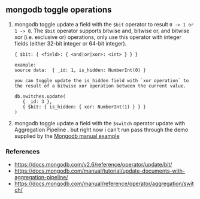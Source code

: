## mongodb toggle operations

1. mongodb toggle update a field with the `$bit` operator to result `0 -> 1 or 1 -> 0`.
    The `$bit` operator supports bitwise and, bitwise or, and bitwise xor (i.e. exclusive or) operations, only use this operator with integer fields (either 32-bit     integer or 64-bit integer).
    ```
    { $bit: { <field>: { <and|or|xor>: <int> } } }

    example: 
    source data:  { _id: 1, is_hidden: NumberInt(0) }

    you can toggle update the is_hidden field with `xor operation` to the result of a bitwise xor operation between the current value.

    db.switches.update(
       { _id: 3 },
       { $bit: { is_hidden: { xor: NumberInt(1) } } }
    )
    ```

2. mongodb toggle update a field with the `$switch` operator update with Aggregation Pipeline . 
    but right now i can't run pass through the demo supplied by the  [Mongodb manual example](https://docs.mongodb.com/manual/tutorial/update-documents-with-aggregation-pipeline/#example-2)

### References
- https://docs.mongodb.com/v2.6/reference/operator/update/bit/
- https://docs.mongodb.com/manual/tutorial/update-documents-with-aggregation-pipeline/
- https://docs.mongodb.com/manual/reference/operator/aggregation/switch/
